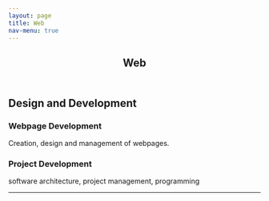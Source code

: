 ```yaml
---
layout: page
title: Web
nav-menu: true
---
```


<!-- Main -->
<div id="main" class="alt">

<!-- One -->
<section id="one">
	<div class="inner">
		<header class="major">
			<h1>Web</h1>
		</header>

<!-- Content -->
<h1 id="content">Design and Development</h1>
<!--<p>Praesent ac adipiscing ullamcorper semper ut amet ac risus. Lorem sapien ut odio odio nunc. Ac adipiscing nibh porttitor erat risus justo adipiscing adipiscing amet placerat accumsan. Vis. Faucibus odio magna tempus adipiscing a non. In mi primis arcu ut non accumsan vivamus ac blandit adipiscing adipiscing arcu metus praesent turpis eu ac lacinia nunc ac commodo gravida adipiscing eget accumsan ac nunc adipiscing adipiscing.</p> -->
<div class="row"> 
	<div class="6u 12u$(small)">
		<h3>Webpage Development</h3>
		<p>Creation, design and management of webpages.</p>
	</div>
	<div class="6u$ 12u$(small)">
		<h3>Project Development</h3>
		<p> software architecture, project management, programming </p>
	</div>
	
<hr class="major" />

